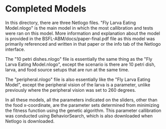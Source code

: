 # Completed Models

In this directory, there are three Netlogo files. "Fly Larva Eating Model.nlogo" is the main model in which the most callibration and tests were ran on this model. More information and explanation about the model is provided in the BSFL-ABM/docs/paper-final.pdf file as this model was primarily referenced and written in that paper or the info tab of the Netlogo interface.

The "10 petri dishes.nlogo" file is essentially the same thing as the "Fly Larva Eating Model.nlogo", except the scenario is there are 10 petri dish, larva, and food source setups that are run at the same time.

The "peripheral.nlogo" file is also essentially like the "Fly Larva Eating Model", except the peripheral vision of the larva is a parameter, unlike previously where the peripheral vision was set to 260 degrees.

In all these models, all the parameters indicated on the sliders, other than the food x-coordinate, are the parameter sets determined from minimizing the fitness function using the genetic algorithm. This parameter callibration was conducted using BehaviorSearch, which is also downloaded when Netlogo is downloaded.
